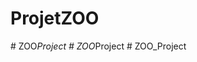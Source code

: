 # ProjetZOO
#   Z O O _ P r o j e c t  
 #   Z O O _ P r o j e c t  
 #   Z O O _ P r o j e c t  
 
